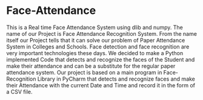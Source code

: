 # Face-Attendance
This is a Real time Face Attendance System using dlib and numpy.
The name of our Project is Face Attendance Recognition System. From the name itself our Project tells that it can solve our problem of Paper Attendance System in Colleges and Schools. Face detection and face recognition are very important technologies these days. We decided to make a Python implemented Code that detects and recognize the faces of the Student and make their attendance and can be a substitute for the regular paper attendance system. Our project is based on a main program in Face-Recognition Library in PyCharm that detects and recognize faces and make their Attendance with the current Date and Time and record it in the form of a CSV file.
